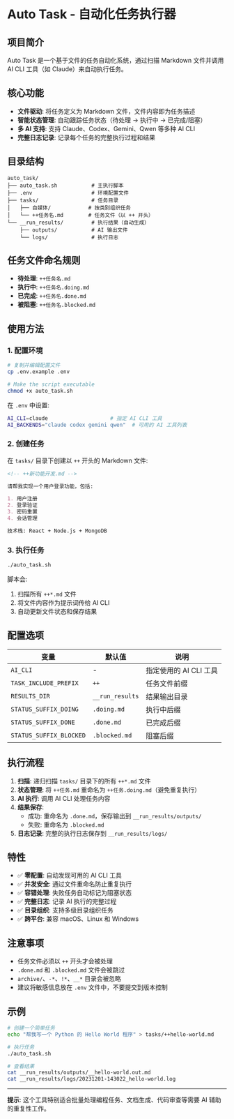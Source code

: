 # Auto Task - 自动化任务执行器

## 项目简介

Auto Task 是一个基于文件的任务自动化系统，通过扫描 Markdown 文件并调用 AI CLI 工具（如 Claude）来自动执行任务。

## 核心功能

- **文件驱动**: 将任务定义为 Markdown 文件，文件内容即为任务描述
- **智能状态管理**: 自动跟踪任务状态（待处理 → 执行中 → 已完成/阻塞）
- **多 AI 支持**: 支持 Claude、Codex、Gemini、Qwen 等多种 AI CLI
- **完整日志记录**: 记录每个任务的完整执行过程和结果

## 目录结构

```text
auto_task/
├── auto_task.sh           # 主执行脚本
├── .env                   # 环境配置文件
├── tasks/                 # 任务目录
│   ├── 自媒体/            # 按类别组织任务
│   └── ++任务名.md        # 任务文件（以 ++ 开头）
└── __run_results/         # 执行结果（自动生成）
    ├── outputs/           # AI 输出文件
    └── logs/              # 执行日志
```

## 任务文件命名规则

- **待处理**: `++任务名.md`
- **执行中**: `++任务名.doing.md`
- **已完成**: `++任务名.done.md`
- **被阻塞**: `++任务名.blocked.md`

## 使用方法

### 1. 配置环境

```bash
# 复制并编辑配置文件
cp .env.example .env

# Make the script executable
chmod +x auto_task.sh
```

在 `.env` 中设置:

```bash
AI_CLI=claude                    # 指定 AI CLI 工具
AI_BACKENDS="claude codex gemini qwen"  # 可用的 AI 工具列表
```

### 2. 创建任务

在 `tasks/` 目录下创建以 `++` 开头的 Markdown 文件:

```markdown
<!-- ++新功能开发.md -->

请帮我实现一个用户登录功能，包括:

1. 用户注册
2. 登录验证
3. 密码重置
4. 会话管理

技术栈: React + Node.js + MongoDB
```

### 3. 执行任务

```bash
./auto_task.sh
```

脚本会:

1. 扫描所有 `++*.md` 文件
2. 将文件内容作为提示词传给 AI CLI
3. 自动更新文件状态和保存结果

## 配置选项

| 变量                    | 默认值          | 说明                   |
| ----------------------- | --------------- | ---------------------- |
| `AI_CLI`                | -               | 指定使用的 AI CLI 工具 |
| `TASK_INCLUDE_PREFIX`   | `++`            | 任务文件前缀           |
| `RESULTS_DIR`           | `__run_results` | 结果输出目录           |
| `STATUS_SUFFIX_DOING`   | `.doing.md`     | 执行中后缀             |
| `STATUS_SUFFIX_DONE`    | `.done.md`      | 已完成后缀             |
| `STATUS_SUFFIX_BLOCKED` | `.blocked.md`   | 阻塞后缀               |

## 执行流程

1. **扫描**: 递归扫描 `tasks/` 目录下的所有 `++*.md` 文件
2. **状态管理**: 将 `++任务.md` 重命名为 `++任务.doing.md`（避免重复执行）
3. **AI 执行**: 调用 AI CLI 处理任务内容
4. **结果保存**:
   - 成功: 重命名为 `.done.md`，保存输出到 `__run_results/outputs/`
   - 失败: 重命名为 `.blocked.md`
5. **日志记录**: 完整的执行日志保存到 `__run_results/logs/`

## 特性

- ✅ **零配置**: 自动发现可用的 AI CLI 工具
- ✅ **并发安全**: 通过文件重命名防止重复执行
- ✅ **容错处理**: 失败任务自动标记为阻塞状态
- ✅ **完整日志**: 记录 AI 执行的完整过程
- ✅ **目录组织**: 支持多级目录组织任务
- ✅ **跨平台**: 兼容 macOS、Linux 和 Windows

## 注意事项

- 任务文件必须以 `++` 开头才会被处理
- `.done.md` 和 `.blocked.md` 文件会被跳过
- `archive/`、`-*`、`!*`、`__*` 目录会被忽略
- 建议将敏感信息放在 `.env` 文件中，不要提交到版本控制

## 示例

```bash
# 创建一个简单任务
echo "帮我写一个 Python 的 Hello World 程序" > tasks/++hello-world.md

# 执行任务
./auto_task.sh

# 查看结果
cat __run_results/outputs/__hello-world.out.md
cat __run_results/logs/20231201-143022_hello-world.log
```

---

**提示**: 这个工具特别适合批量处理编程任务、文档生成、代码审查等需要 AI 辅助的重复性工作。
